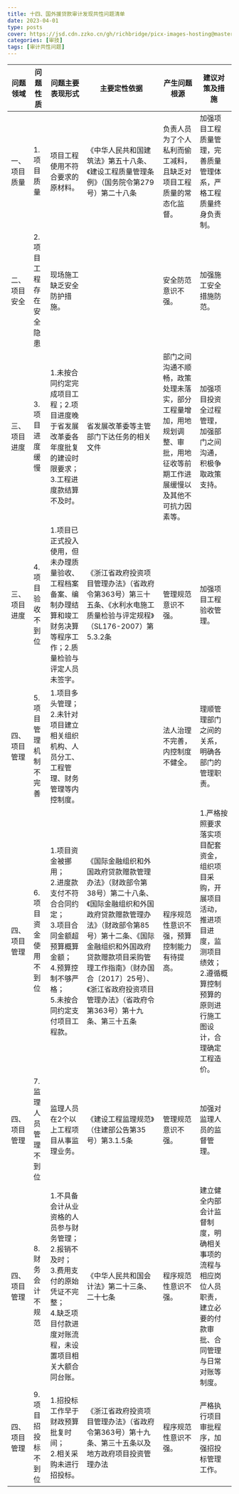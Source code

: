 ```yaml
---
title: 十四、国外援贷款审计发现共性问题清单
date: 2023-04-01
type: posts
cover: https://jsd.cdn.zzko.cn/gh/richbridge/picx-images-hosting@master/thumbnail/审技.jpg
categories: [审技]
tags: [审计共性问题]
---
```

| **问题领域**       | **问题性质**                  | **问题主要表现形式**                                                                                     | **主要定性依据**                                                                                                                                                                                                 | **产生问题根源**                                                                                                 | **建议对策及措施**                                                                                                                               |
|--------------------|-----------------------------|--------------------------------------------------------------------------------------------------------|---------------------------------------------------------------------------------------------------------------------------------------------------------------------------------------------------------------|---------------------------------------------------------------------------------------------------------------|-----------------------------------------------------------------------------------------------------------------------------------------------|
| 一、项目质量       | 1.项目质量                  | 项目工程使用不符合要求的原材料。                                                                         | 《中华人民共和国建筑法》第五十八条、《建设工程质量管理条例》（国务院令第279号）第二十八条                                                                                                                      | 负责人员为了个人私利而偷工减料，且缺乏对项目工程质量的常态化监督。                                              | 加强项目工程质量管理，完善质量管理体系，严格工程质量终身负责制。                                                                              |
| 二、项目安全       | 2.项目工程存在安全隐患      | 现场施工缺乏安全防护措施。                                                                               |                                                                                                                                                                                                               | 安全防范意识不强。                                                                                              | 加强施工安全措施防范。                                                                                                                        |
| 三、项目进度       | 3.项目进度缓慢              | 1.未按合同约定完成项目工程；2.项目进度晚于省发展改革委各年度批复的建设时限要求；3.工程进度款结算不及时。 | 省发展改革委等主管部门下达任务的相关文件                                                                                                                                                                       | 部门之间沟通不顺畅，政策处理未落实，部分工程量增加，用地规划调整、审批，用地征收等前期工作进展缓慢以及其他不可抗力因素等。 | 加强项目投资全过程管理，加强部门之间沟通，积极争取政策支持。                                                                                  |
| 三、项目进度       | 4.项目验收不到位            | 1.项目已正式投入使用，但未办理质量验收、工程档案备案、编制办理结算和竣工财务决算等程序工作；2.质量检验与评定人员未签字。 | 《浙江省政府投资项目管理办法》（省政府令第363号）第三十五条、《水利水电施工质量检验与评定规程》（SL176-2007）第5.3.2条                                                                                         | 管理规范意识不强。                                                                                              | 加强项目工程验收管理。                                                                                                                        |
| 四、项目管理       | 5.项目管理机制不完善        | 1.项目多头管理；<br>2.未针对项目建立相关组织机构、人员分工、工程管理、财务管理等内控制度。               |                                                                                                                                                                                                               | 法人治理不完善，内控制度不健全。                                                                                | 理顺管理部门之间的关系，明确各部门的管理职责。                                                                                                |
| 四、项目管理       | 6.项目资金使用不到位        | 1.项目资金被挪用；<br>2.进度款支付不符合合同约定；<br>3.项目合同金额超预算概算金额；<br>4.预算控制不够严格；<br>5.未按合同约定支付项目工程款。 | 《国际金融组织和外国政府贷款赠款管理办法》（财政部令第38号）第二十八条、《国际金融组织和外国政府贷款赠款管理办法》（财政部令第85号）第十二条、《国际金融组织和外国政府贷款赠款项目采购管理工作指南》（财办国合〔2017〕25号）、《浙江省政府投资项目管理办法》（省政府令第363号）第十九条、第三十五条 | 程序规范性意识不强，预算控制能力有待提高。                                                                      | 1.严格按照要求落实项目配套资金，组织项目采购，开展项目活动，推进项目进度，监测项目绩效；<br>2.遵循概算控制预算的原则进行施工图设计，合理确定工程造价。 |
| 四、项目管理       | 7.监理人员管理不到位        | 监理人员在2个以上工程项目从事监理业务。                                                                  | 《建设工程监理规范》（住建部公告第35号）第3.1.5条                                                                                                                                                             | 管理规范意识不强。                                                                                              | 加强对监理人员的监督管理。                                                                                                                    |
| 四、项目管理       | 8.财务会计不规范            | 1.不具备会计从业资格的人员参与财务管理；<br>2.报销不及时；<br>3.费用支付的原始凭证不完整；<br>4.缺乏项目付款进度对账流程，未设置项目相关大额合同台账。 | 《中华人民共和国会计法》第二十三条、二十七条                                                                                                                                                                   | 程序规范性意识不强。                                                                                            | 建立健全内部会计监督制度，明确相关事项的流程与相应岗位人员职责，建立必要的付款审批、合同管理与日常对账等制度。                                |
| 四、项目管理       | 9.项目招投标不到位          | 1.招投标工作早于财政预算批复时间；<br>2.相关采购未进行招投标。                                           | 《浙江省政府投资项目管理办法》（省政府令第363号）第十九条、第三十五条以及地方政府项目投资管理办法                                                                                                              | 程序规范性意识不强。                                                                                            | 严格执行项目审批程序，加强招投标管理工作。                                                                                                    |